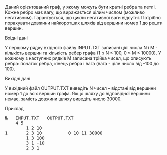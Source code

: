 <p>Даний орієнтований граф, у якому можуть бути кратні ребра та петлі. Кожне ребро має вагу, що виражається цілим числом (можливо негативним). 
Гарантується, що цикли негативної ваги відсутні.
Потрібно порахувати довжини найкоротших шляхів від вершини номер 1 до решти вершин.</p>
<p>Вхідні дані</p>
<p>У першому рядку вхідного файлу INPUT.TXT записані цілі числа N і M - кількість вершин та кількість ребер графа (1 ≤ N ≤ 100, 0 ≤ M ≤ 10000). 
У кожному з наступних рядків M записана трійка чисел, що описують ребра: початок ребра, кінець ребра і вага (вага - ціле число від -100 до 100).</p>
<p>Вихідні дані</p>
<p>У вихідний файл OUTPUT.TXT виведіть N чисел – відстані від вершини номер 1 до всіх вершин графа. 
Якщо шляху до відповідної вершини немає, замість довжини шляху виведіть число 30000.</p>
<p>Приклад</p>
<pre>
№	INPUT.TXT	OUTPUT.TXT
 	4 5
        1 2 10
1       2 3 10          0 10 11 30000
        1 3 100
        3 1 -10
        2 3 1	
</pre>
